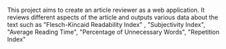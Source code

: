 This project aims to create an article reviewer as a web application. 
It reviews different aspects of the article and outputs various data about the text such as "Flesch-Kincaid Readability Index" , "Subjectivity Index", "Average Reading Time", "Percentage of Unnecessary Words", "Repetition Index"
